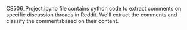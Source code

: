 CS506_Project.ipynb file contains python code to extract comments on specific discussion threads in Reddit. We'll extract the comments and classify the commentsbased on their content.


